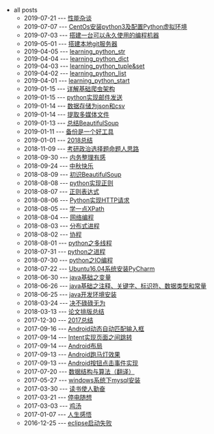* all posts
  * 2019-07-21 --- [性能杂谈](http://yhw-miracle.cn/性能杂谈)
  * 2019-07-07 --- [CentOs安装python3及配置Python虚拟环境](http://yhw-miracle.cn/CentOs安装python3及配置Python虚拟环境)
  * 2019-07-03 --- [搭建一台可以永久使用的编程机器](http://yhw-miracle.cn/搭建一台可以永久使用的编程机器)
  * 2019-05-01 --- [搭建本地git服务器](http://yhw-miracle.cn/搭建本地git服务器)
  * 2019-04-05 --- [learning_python_str](http://yhw-miracle.cn/learning_python_str)
  * 2019-04-04 --- [learning_python_dict](http://yhw-miracle.cn/learning_python_dict)
  * 2019-04-03 --- [learning_python_tuple&set](http://yhw-miracle.cn/learning_python_tuple&set)
  * 2019-04-02 --- [learning_python_list](http://yhw-miracle.cn/learning_python_list)
  * 2019-04-01 --- [learning_python_start](http://yhw-miracle.cn/learning_python_start)
  * 2019-01-15 --- [详解基础爬虫架构](http://yhw-miracle.cn/详解基础爬虫架构)
  * 2019-01-15 --- [python实现邮件发送](http://yhw-miracle.cn/python实现邮件发送)
  * 2019-01-14 --- [数据存储为json和csv](http://yhw-miracle.cn/数据存储为json和csv)
  * 2019-01-14 --- [提取多媒体文件](http://yhw-miracle.cn/提取多媒体文件)
  * 2019-01-13 --- [总结BeautifulSoup](http://yhw-miracle.cn/总结BeautifulSoup)
  * 2019-01-11 --- [备份是一个好工具](http://yhw-miracle.cn/备份是一个好工具)
  * 2019-01-01 --- [2018总结](http://yhw-miracle.cn/2018总结)
  * 2018-11-09 --- [考研政治选择题命题人思路](http://yhw-miracle.cn/考研政治选择题命题人思路)
  * 2018-09-30 --- [内务整理有感](http://yhw-miracle.cn/内务整理有感)
  * 2018-09-24 --- [中秋快乐](http://yhw-miracle.cn/中秋快乐)
  * 2018-08-09 --- [初识BeautifulSoup](http://yhw-miracle.cn/初识BeautifulSoup)
  * 2018-08-08 --- [python实现正则](http://yhw-miracle.cn/python实现正则)
  * 2018-08-07 --- [正则表达式](http://yhw-miracle.cn/正则表达式)
  * 2018-08-06 --- [Python实现HTTP请求](http://yhw-miracle.cn/Python实现HTTP请求)
  * 2018-08-05 --- [学一点XPath](http://yhw-miracle.cn/学一点XPath)
  * 2018-08-04 --- [网络编程](http://yhw-miracle.cn/网络编程)
  * 2018-08-03 --- [分布式进程](http://yhw-miracle.cn/分布式进程)
  * 2018-08-02 --- [协程](http://yhw-miracle.cn/协程)
  * 2018-08-01 --- [python之多线程](http://yhw-miracle.cn/python之多线程)
  * 2018-07-31 --- [python之进程](http://yhw-miracle.cn/python之进程)
  * 2018-07-30 --- [python之IO编程](http://yhw-miracle.cn/python之IO编程)
  * 2018-07-22 --- [Ubuntu16.04系统安装PyCharm](http://yhw-miracle.cn/Ubuntu16.04系统安装PyCharm)
  * 2018-06-30 --- [java基础之变量](http://yhw-miracle.cn/java基础之变量)
  * 2018-06-26 --- [java基础之注释、关键字、标识符、数据类型和常量](http://yhw-miracle.cn/java基础之注释、关键字、标识符、数据类型和常量)
  * 2018-06-25 --- [java开发环境安装](http://yhw-miracle.cn/java开发环境安装)
  * 2018-03-24 --- [决不碌碌无为](http://yhw-miracle.cn/决不碌碌无为)
  * 2018-03-13 --- [论文排版总结](http://yhw-miracle.cn/论文排版总结)
  * 2017-12-30 --- [2017总结](http://yhw-miracle.cn/2017总结)
  * 2017-09-16 --- [Android动态自动匹配输入框](http://yhw-miracle.cn/Android动态自动匹配输入框)
  * 2017-09-14 --- [Intent实现页面之间跳转](http://yhw-miracle.cn/Intent实现页面之间跳转)
  * 2017-09-14 --- [Android布局](http://yhw-miracle.cn/Android布局)
  * 2017-09-13 --- [Android跑马灯效果](http://yhw-miracle.cn/Android跑马灯效果)
  * 2017-09-13 --- [Android按钮点击事件实现](http://yhw-miracle.cn/Android按钮点击事件实现)
  * 2017-07-20 --- [数据结构与算法（翻译）](http://yhw-miracle.cn/数据结构与算法（翻译）)
  * 2017-05-27 --- [windows系统下mysql安装](http://yhw-miracle.cn/windows系统下mysql安装)
  * 2017-03-30 --- [读书使人勤奋](http://yhw-miracle.cn/读书使人勤奋)
  * 2017-03-21 --- [停电随想](http://yhw-miracle.cn/停电随想)
  * 2017-03-03 --- [鸡汤](http://yhw-miracle.cn/鸡汤)
  * 2017-01-07 --- [人生感悟](http://yhw-miracle.cn/人生感悟)
  * 2016-12-25 --- [eclipse启动失败](http://yhw-miracle.cn/eclipse启动失败)
